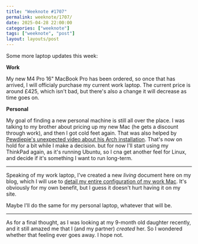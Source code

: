```yaml
---
title: "Weeknote #1707"
permalink: weeknote/1707/
date: 2025-04-28 22:00:00
categories: ["weeknote"]
tags: ["weeknote", "post"]
layout: layouts/post
---
```


Some more laptop updates this week:

**Work**

My new M4 Pro 16" MacBook Pro has been ordered, so once that has arrived, I will officialy purchase my current work laptop. The current price is around £425, which isn't bad, but there's also a change it will decrease as time goes on.

**Personal**

My goal of finding a new personal machine is still all over the place. I was talking to my brother about pricing up my new Mac (he gets a discount through work), and then I got cold feet again. That was also helped by [Pewdiepie's unexpected video about his Arch installation][pdp]. That's now on hold for a bit while I make a decision. but for now I'll start using my ThinkPad again, as it's running Ubuntu, so I cna get another feel for Linux, and decide if it's something I want to run long-term.

***

Speaking of my work laptop, I've created a new *living* document here on my blog, which I will use to [detail my entire configuration of my work Mac][ld]. It's obviously for my own benefit, but I guess it doesn't hurt having it on my site.

Maybe I'll do the same for my personal laptop, whatever that will be.

***

As for a final thought, as I was looking at my 9-month old daughter recently, and it still amazed me that I (and my partner) *created* her. So I wondered whether that feeling ever goes away. I hope not.


[pdp]: https://www.youtube.com/watch?v=pVI_smLgTY0
[ld]: https://chrishannah.me/living/mac-setup-work